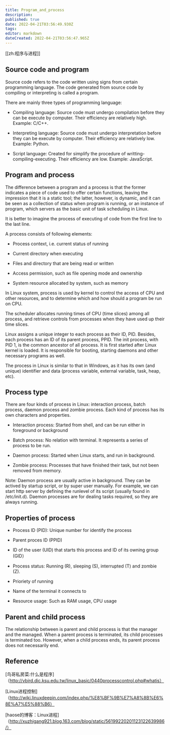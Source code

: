 ```yaml
---
title: Program_and_process
description: 
published: true
date: 2022-04-21T03:56:49.930Z
tags: 
editor: markdown
dateCreated: 2022-04-21T03:56:47.965Z
---
```


[[zh:程序与进程]]


## Source code and program

Source code refers to the code written using signs from certain programming language. The code generated from source code by compiling or interpreting is called a program.


There are mainly three types of programming language:

* Compiling language: Source code must undergo compilation before they can be execute by computer. Their efficiency are relatively high. Example: C/C++.

* Interpreting language: Source code must undergo interpretation before they can be execute by computer. Their efficiency are relatively low. Example: Python.

* Script language: Created for simplify the procedure of writting-compiling-executing. Their efficiency are low. Example: JavaScript.

## Program and process

The difference between a program and a process is that the former indicates a piece of code used to offer certain functions, leaving the impression that it is a static tool; the latter, however, is dynamic, and it can be seen as a collection of status when program is running, or an instance of program, which servers as the basic unit of task scheduling in Linux.

It is better to imagine the process of executing of code from the first line to the last line.

A process consists of following elements:

* Process context, i.e. current status of running

* Current directory when executing

* Files and directory that are being read or written

* Access permission, such as file opening mode and ownership

* System resource allocated by system, such as memory

In Linux system, process is used by kernel to control the access of CPU and other resources, and to determine which and how should a program be run on CPU.

The scheduler allocates running times of CPU (time slices) among all process, and retrieve controls from processes when they have used up their time slices.

Linux assigns a unique integer to each process as their ID, PID. Besides, each process has an ID of its parent process, PPID. The init process, with PID 1, is the common ancestor of all process. It is first started after Linux kernel is loaded. It is responsible for booting, starting daemons and other necessary programs as well.

The process in Linux is similar to that in Windows, as it has its own (and unique) identifier and data (process variable, external variable, task, heap, etc).


## Process type

There are four kinds of process in Linux: interaction process, batch process, daemon process and zombie process. Each kind of process has its own characters and properties.

* Interaction process: Started from shell, and can be run either in foreground or background

* Batch process: No relation with terminal. It represents a series of process to be run.

* Daemon process: Started when Linux starts, and run in background.

* Zombie process: Processes that have finished their task, but not been removed from memory.

Note: Daemon process are usually active in background. They can be actived by startup script, or by super user manually. For example, we can start http server by defining the runlevel of its script (usually found in /etc/init.d). Daemon processes are for dealing tasks required, so they are always running.

## Properties of process

* Process ID (PID): Unique number for identify the process

* Parent proces ID (PPID)

* ID of the user (UID) that starts this process and ID of its owning group (GID）

* Process status: Running (R), sleeping (S), interrupted (T) and zombie (Z).

* Prioriety of running

* Name of the terminal it connects to

* Resource usage: Such as RAM usage, CPU usage

## Parent and child process

The relationship between is parent and child process is that the manager and the managed. When a parent process is terminated, its child processes is terminated too. However, when a child process ends, its parent process does not necessarily end.

## Reference

[鸟哥私房菜:什么是程序]（http://vbird.dic.ksu.edu.tw/linux_basic/0440processcontrol.php#whatis）

[Linux进程控制]（http://wiki.linuxdeepin.com/index.php/%E8%BF%9B%E7%A8%8B%E6%8E%A7%E5%88%B6）

[haose的博客：Linux进程]（http://xuzhigang921.blog.163.com/blog/static/56199220201123122639986/）